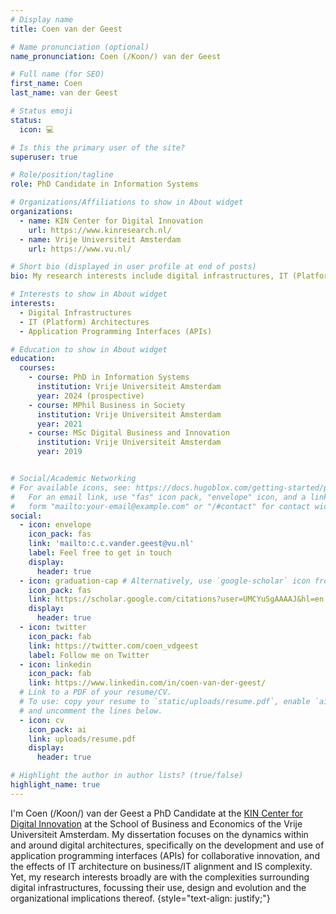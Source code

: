 ```yaml
---
# Display name
title: Coen van der Geest

# Name pronunciation (optional)
name_pronunciation: Coen (/Koon/) van der Geest

# Full name (for SEO)
first_name: Coen
last_name: van der Geest

# Status emoji
status:
  icon: 💻

# Is this the primary user of the site?
superuser: true

# Role/position/tagline
role: PhD Candidate in Information Systems

# Organizations/Affiliations to show in About widget
organizations:
  - name: KIN Center for Digital Innovation
    url: https://www.kinresearch.nl/
  - name: Vrije Universiteit Amsterdam
    url: https://www.vu.nl/

# Short bio (displayed in user profile at end of posts)
bio: My research interests include digital infrastructures, IT (Platform) Architectures and Application Programming Interfaces (APIs).

# Interests to show in About widget
interests:
  - Digital Infrastructures
  - IT (Platform) Architectures
  - Application Programming Interfaces (APIs)

# Education to show in About widget
education:
  courses:
    - course: PhD in Information Systems
      institution: Vrije Universiteit Amsterdam
      year: 2024 (prospective)
    - course: MPhil Business in Society
      institution: Vrije Universiteit Amsterdam
      year: 2021
    - course: MSc Digital Business and Innovation
      institution: Vrije Universiteit Amsterdam
      year: 2019


# Social/Academic Networking
# For available icons, see: https://docs.hugoblox.com/getting-started/page-builder/#icons
#   For an email link, use "fas" icon pack, "envelope" icon, and a link in the
#   form "mailto:your-email@example.com" or "/#contact" for contact widget.
social:
  - icon: envelope
    icon_pack: fas
    link: 'mailto:c.c.vander.geest@vu.nl'
    label: Feel free to get in touch
    display:
      header: true
  - icon: graduation-cap # Alternatively, use `google-scholar` icon from `ai` icon pack
    icon_pack: fas
    link: https://scholar.google.com/citations?user=UMCYuSgAAAAJ&hl=en
    display:
      header: true
  - icon: twitter
    icon_pack: fab
    link: https://twitter.com/coen_vdgeest
    label: Follow me on Twitter
  - icon: linkedin
    icon_pack: fab
    link: https://www.linkedin.com/in/coen-van-der-geest/
  # Link to a PDF of your resume/CV.
  # To use: copy your resume to `static/uploads/resume.pdf`, enable `ai` icons in `params.yaml`,
  # and uncomment the lines below.
  - icon: cv
    icon_pack: ai
    link: uploads/resume.pdf
    display:
      header: true

# Highlight the author in author lists? (true/false)
highlight_name: true
---
```


I'm Coen (/Koon/) van der Geest a PhD Candidate at the [KIN Center for Digital Innovation](https://www.kinresearch.nl) at the School of Business and Economics of the Vrije Universiteit Amsterdam. My dissertation focuses on the dynamics within and around digital architectures, specifically on the development and use of application programming interfaces (APIs) for collaborative innovation, and the effects of IT architecture on business/IT alignment and IS complexity. Yet, my research interests broadly are with the complexities surrounding digital infrastructures, focussing their use, design and evolution and the organizational implications thereof.
{style="text-align: justify;"}
